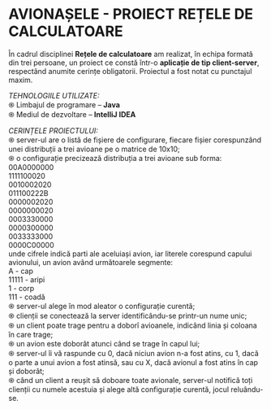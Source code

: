 # AVIONAȘELE - PROIECT REȚELE DE CALCULATOARE 

În cadrul disciplinei **Rețele de calculatoare** am realizat, în echipa formată din trei persoane, un proiect ce constă într-o **aplicație de tip client-server**, respectând anumite cerințe obligatorii. Proiectul a fost notat cu punctajul maxim.

*TEHNOLOGIILE UTILIZATE:* <br />
֍ Limbajul de programare – **Java** <br />
֍ Mediul de dezvoltare – **IntelliJ IDEA** <br />


*CERINȚELE PROIECTULUI:* <br />
֍	server-ul are o listă de fișiere de configurare, fiecare fișier corespunzând unei distribuții a trei avioane pe o matrice de 10x10; <br />
֍	o configurație precizează distribuția a trei avioane sub forma: <br />
00A0000000 <br />
1111100020 <br />
0010002020 <br />
011100222B <br />
0000002020 <br />
0000000020 <br />
0003330000 <br />
0000300000 <br />
0033333000 <br />
0000C00000 <br />
unde cifrele indică parti ale aceluiași avion, iar literele corespund capului avionului, un avion având următoarele segmente: <br />
A - cap <br />
11111 - aripi <br />
1 - corp <br />
111 - coadă <br />
֍	server-ul alege în mod aleator o configurație curentă; <br />
֍	clienții se conectează la server identificându-se printr-un nume unic; <br />
֍	un client poate trage pentru a doborî avioanele, indicând linia și coloana în care trage; <br />
֍	un avion este doborât atunci când se trage în capul lui; <br />
֍	server-ul îi vă raspunde cu 0, dacă niciun avion n-a fost atins, cu 1, dacă o parte a unui avion a fost atinsă, sau cu X, dacă avionul a fost atins în cap și doborât; <br />
֍	când un client a reușit să doboare toate avionale, server-ul notifică toți clienții cu numele acestuia și alege altă configurație curentă, jocul reluându-se. <br />

